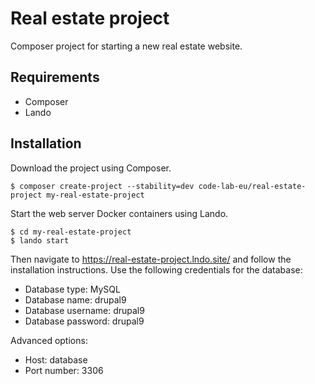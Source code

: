 Real estate project
===================

Composer project for starting a new real estate website.

Requirements
------------

- Composer
- Lando

Installation
------------

Download the project using Composer.

```
$ composer create-project --stability=dev code-lab-eu/real-estate-project my-real-estate-project
```

Start the web server Docker containers using Lando.

```
$ cd my-real-estate-project
$ lando start
```

Then navigate to https://real-estate-project.lndo.site/ and follow the
installation instructions. Use the following credentials for the database:

- Database type: MySQL
- Database name: drupal9
- Database username: drupal9
- Database password: drupal9

Advanced options:

- Host: database
- Port number: 3306
